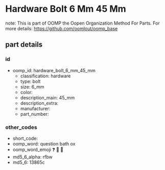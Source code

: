# Hardware Bolt 6 Mm 45 Mm  

note: This is part of OOMP the Oopen Organization Method For Parts. For more details: https://github.com/oomlout/oomp_base

##  part details





### id
* oomp_id: hardware_bolt_6_mm_45_mm
  * classification: hardware
  * type: bolt
  * size: 6_mm
  * color: 
  * description_main: 45_mm
  * description_extra: 
  * manufacturer: 
  * part_number: 

### other_codes
* short_code: 
* oomp_word: question bath ox
* oomp_word_emoji :question: :bath: :ox:
* md5_6_alpha: rfbw
* md5_6: 13865c